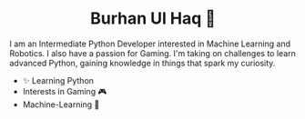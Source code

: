 <h1 align="center">Burhan Ul Haq 👋</h1>
I am an Intermediate Python Developer interested in Machine Learning and Robotics. I also have a passion for Gaming. I'm taking on challenges to learn advanced Python, gaining knowledge in things that spark my curiosity.




+ ✨ Learning Python
+ Interests in Gaming 🎮
+ Machine-Learning 🧠
